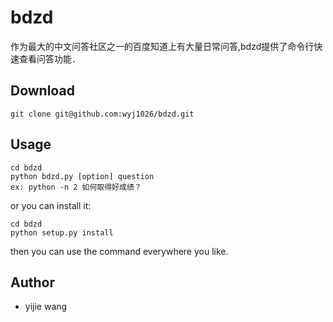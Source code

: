 # bdzd #
作为最大的中文问答社区之一的百度知道上有大量日常问答,bdzd提供了命令行快速查看问答功能．

## Download ##
    git clone git@github.com:wyj1026/bdzd.git


## Usage ##
    cd bdzd
    python bdzd.py [option] question
    ex: python -n 2 如何取得好成绩？
or you can install it:
    
    cd bdzd
    python setup.py install
then you can use the command everywhere you like.

## Author ##
* yijie wang
